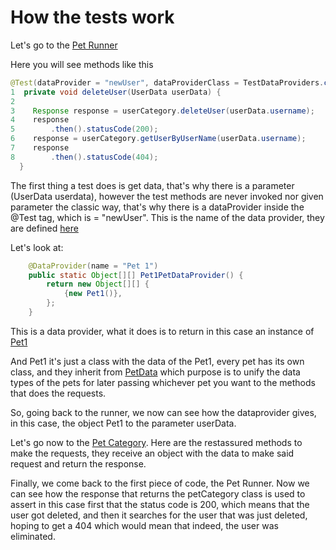 # How the tests work

Let's go to the [Pet Runner](src/test/java/com/petstoreAutomation/runners/PetRunnerTest.java)

Here you will see methods like this
```java
@Test(dataProvider = "newUser", dataProviderClass = TestDataProviders.class)
1  private void deleteUser(UserData userData) {
2
3    Response response = userCategory.deleteUser(userData.username);
4    response
5        .then().statusCode(200);
6    response = userCategory.getUserByUserName(userData.username);
7    response
8        .then().statusCode(404);
  }
  ```

  The first thing a test does is get data, that's why there is a parameter (UserData userdata), however the test methods are never invoked nor given parameter the classic way, that's why there is a dataProvider inside the @Test tag, which is = "newUser". This is the name of the data provider, they are defined [here](src/test/java/com/petstoreAutomation/TestDataProviders.java)

  Let's look at:

```java
    @DataProvider(name = "Pet 1")
    public static Object[][] Pet1PetDataProvider() {
        return new Object[][] {
            {new Pet1()},
        };
    }
```
This is a data provider, what it does is to return in this case an instance of [Pet1](src/test/java/com/petstoreAutomation/Classes/Pets/Pet1.java)

And Pet1 it's just a class with the data of the Pet1, every pet has its own class, and they inherit from [PetData](src/test/java/com/petstoreAutomation/Classes/Pets/PetData.java) which purpose is to unify the data types of the pets for later passing whichever pet you want to the methods that does the requests.


So, going back to the runner, we now can see how the dataprovider gives, in this case, the object Pet1 to the parameter userData.

Let's go now to the [Pet Category](src/test/java/com/petstoreAutomation/Classes/Pets/PetCategory.java). Here are the restassured methods to make the requests, they receive an object with the data to make said request and return the response.


Finally, we come back to the first piece of code, the Pet Runner. Now we can see how the response that returns the petCategory class is used to assert in this case first that the status code is 200, which means that the user got deleted, and then it searches for the user that was just deleted, hoping to get a 404 which would mean that indeed, the user was eliminated.


